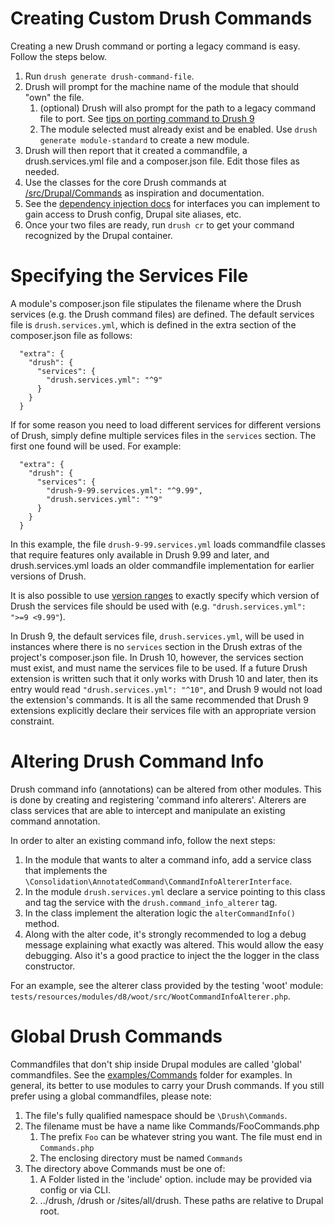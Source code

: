 Creating Custom Drush Commands
==============================

Creating a new Drush command or porting a legacy command is easy. Follow the steps below.

1. Run `drush generate drush-command-file`.
1. Drush will prompt for the machine name of the module that should "own" the file.
    1. (optional) Drush will also prompt for the path to a legacy command file to port. See [tips on porting command to Drush 9](https://weitzman.github.io/blog/port-to-drush9)
    1. The module selected must already exist and be enabled. Use `drush generate module-standard` to create a new module.
1. Drush will then report that it created a commandfile, a drush.services.yml file and a composer.json file. Edit those files as needed.
1. Use the classes for the core Drush commands at [/src/Drupal/Commands](https://github.com/drush-ops/drush/tree/master/src/Drupal/Commands) as inspiration and documentation.
1. See the [dependency injection docs](dependency-injection.md) for interfaces you can implement to gain access to Drush config, Drupal site aliases, etc.
1. Once your two files are ready, run `drush cr` to get your command recognized by the Drupal container.

Specifying the Services File
================================

A module's composer.json file stipulates the filename where the Drush services (e.g. the Drush command files) are defined. The default services file is `drush.services.yml`, which is defined in the extra section of the composer.json file as follows:
```
  "extra": {
    "drush": {
      "services": {
        "drush.services.yml": "^9"
      }
    }
  }
```
If for some reason you need to load different services for different versions of Drush, simply define multiple services files in the `services` section. The first one found will be used. For example:
```
  "extra": {
    "drush": {
      "services": {
        "drush-9-99.services.yml": "^9.99",
        "drush.services.yml": "^9"
      }
    }
  }
```
In this example, the file `drush-9-99.services.yml` loads commandfile classes that require features only available in Drush 9.99 and later, and drush.services.yml loads an older commandfile implementation for earlier versions of Drush.

It is also possible to use [version ranges](https://getcomposer.org/doc/articles/versions.md#version-range) to exactly specify which version of Drush the services file should be used with (e.g. `"drush.services.yml": ">=9 <9.99"`).

In Drush 9, the default services file, `drush.services.yml`, will be used in instances where there is no `services` section in the Drush extras of the project's composer.json file. In Drush 10, however, the services section must exist, and must name the services file to be used. If a future Drush extension is written such that it only works with Drush 10 and later, then its entry would read `"drush.services.yml": "^10"`, and Drush 9 would not load the extension's commands. It is all the same recommended that Drush 9 extensions explicitly declare their services file with an appropriate version constraint.

Altering Drush Command Info
===========================

Drush command info (annotations) can be altered from other modules. This is done by creating and registering 'command info alterers'. Alterers are class services that are able to intercept and manipulate an existing command annotation.

In order to alter an existing command info, follow the next steps:

1. In the module that wants to alter a command info, add a service class that implements the `\Consolidation\AnnotatedCommand\CommandInfoAltererInterface`.
1. In the module `drush.services.yml` declare a service pointing to this class and tag the service with the `drush.command_info_alterer` tag.
1. In the class implement the alteration logic the `alterCommandInfo()` method.
1. Along with the alter code, it's strongly recommended to log a debug message explaining what exactly was altered. This would allow the easy debugging. Also it's a good practice to inject the the logger in the class constructor.

For an example, see the alterer class provided by the testing 'woot' module: `tests/resources/modules/d8/woot/src/WootCommandInfoAlterer.php`.

Global Drush Commands
==============================

Commandfiles that don't ship inside Drupal modules are called 'global' commandfiles. See the [examples/Commands](/examples/Commands) folder for examples. In general, its better to use modules to carry your Drush commands. If you still prefer using a global commandfiles, please note:

1. The file's fully qualified namespace should be `\Drush\Commands`.
1. The filename must be have a name like Commands/FooCommands.php
    1. The prefix `Foo` can be whatever string you want. The file must end in `Commands.php`
    1. The enclosing directory must be named `Commands`
1. The directory above Commands must be one of: 
    1.  A Folder listed in the 'include' option. include may be provided via config or via CLI.
    1.  ../drush, /drush or /sites/all/drush. These paths are relative to Drupal root.
